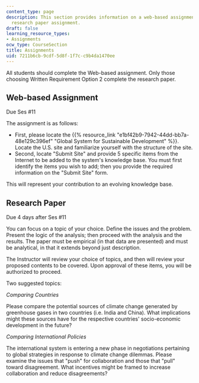 ```yaml
---
content_type: page
description: This section provides information on a web-based assignment and an optional
  research paper assignment.
draft: false
learning_resource_types:
- Assignments
ocw_type: CourseSection
title: Assignments
uid: 7211b6cb-9cdf-5d8f-1f7c-c9b4da1470ee
---
```

All students should complete the Web-based assignment. Only those choosing Written Requirement Option 2 complete the research paper.

## Web-based Assignment

Due Ses #11

The assignment is as follows:

- First, please locate the {{% resource_link "e1bf42b9-7942-44dd-bb7a-48e129c396ef" "Global System for Sustainable Development" %}}. Locate the U.S. site and familiarize yourself with the structure of the site.
- Second, locate "Submit Site" and provide 5 specific items from the Internet to be added to the system's knowledge base. You must first identify the items you wish to add; then you provide the required information on the "Submit Site" form.

This will represent your contribution to an evolving knowledge base.

## Research Paper

Due 4 days after Ses #11

You can focus on a topic of your choice. Define the issues and the problem. Present the logic of the analysis; then proceed with the analysis and the results. The paper must be empirical (in that data are presented) and must be analytical, in that it extends beyond just description.

The Instructor will review your choice of topics, and then will review your proposed contents to be covered. Upon approval of these items, you will be authorized to proceed.

Two suggested topics:

*Comparing Countries*

Please compare the potential sources of climate change generated by greenhouse gases in two countries (i.e. India and China). What implications might these sources have for the respective countries' socio-economic development in the future?

*Comparing International Policies*

The international system is entering a new phase in negotiations pertaining to global strategies in response to climate change dilemmas. Please examine the issues that "push" for collaboration and those that "pull" toward disagreement. What incentives might be framed to increase collaboration and reduce disagreements?